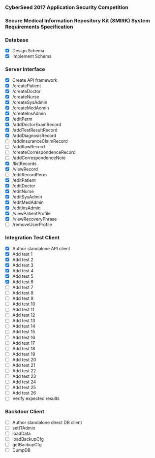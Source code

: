 ### CyberSeed 2017 Application Security Competition
### Secure Medical Information Repository Kit (SMIRK) System Requirements Specification 

### Database

- [x] Design Schema
- [x] Implement Schema

### Server Interface

- [x] Create API framework
- [x] /createPatient
- [x] /createDoctor	
- [x] /createNurse	
- [x] /createSysAdmin	
- [x] /createMedAdmin	
- [x] /createInsAdmin	
- [x] /editPerm	
- [x] /addDoctorExamRecord	
- [x] /addTestResultRecord	
- [x] /addDiagnosisRecord	
- [ ] /addInsuranceClaimRecord	
- [ ] /addRawRecord	
- [ ] /createCorrespondenceRecord	
- [ ] /addCorrespondenceNote	
- [x] /listRecords	
- [x] /viewRecord	
- [ ] /editRecordPerm	
- [x] /editPatient	
- [x] /editDoctor	
- [x] /editNurse	
- [x] /editSysAdmin	
- [x] /editMedAdmin	
- [x] /editInsAdmin	
- [x] /viewPatientProfile
- [x] /viewRecoveryPhrase
- [ ] /removeUserProfile

### Integration Test Client

- [x] Author standalone API client 
- [x] Add test 1
- [x] Add test 2
- [x] Add test 3
- [x] Add test 4
- [x] Add test 5
- [x] Add test 6
- [ ] Add test 7
- [ ] Add test 8
- [ ] Add test 9
- [ ] Add test 10
- [ ] Add test 11
- [ ] Add test 12
- [ ] Add test 13
- [ ] Add test 14
- [ ] Add test 15
- [ ] Add test 16
- [ ] Add test 17
- [ ] Add test 18
- [ ] Add test 19
- [ ] Add test 20
- [ ] Add test 21
- [ ] Add test 22
- [ ] Add test 23
- [ ] Add test 24
- [ ] Add test 25
- [ ] Add test 26
- [ ] Verify expected results

### Backdoor Client

- [ ] Author standalone direct DB client
- [ ] setITAdmin
- [ ] loadData
- [ ] loadBackupCfg
- [ ] getBackupCfg
- [ ] DumpDB